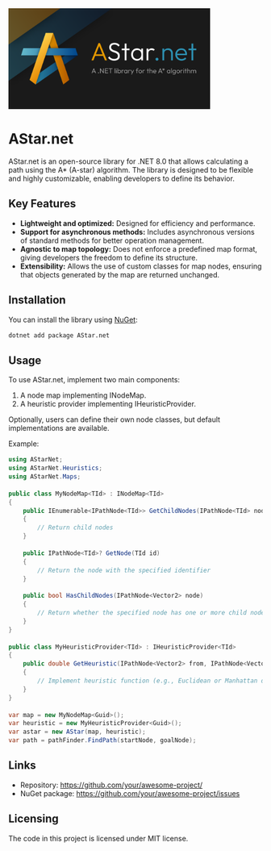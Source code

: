 <img src="/Assets/Images/Vectors/AStarBanner.svg" width="400">
<br />

# AStar.net

AStar.net is an open-source library for .NET 8.0 that allows calculating a path using the A* (A-star) algorithm.
The library is designed to be flexible and highly customizable, enabling developers to define its behavior.

## Key Features

* **Lightweight and optimized:** Designed for efficiency and performance.
* **Support for asynchronous methods:** Includes asynchronous versions of standard methods for better operation management.
* **Agnostic to map topology:** Does not enforce a predefined map format, giving developers the freedom to define its structure.
* **Extensibility:** Allows the use of custom classes for map nodes, ensuring that objects generated by the map are returned unchanged.

## Installation

You can install the library using [NuGet](https://www.nuget.org/):
```bash
dotnet add package AStar.net
```

## Usage

To use AStar.net, implement two main components:

1. A node map implementing INodeMap.
2. A heuristic provider implementing IHeuristicProvider.

Optionally, users can define their own node classes, but default implementations are available.

Example:

```c#
using AStarNet;
using AStarNet.Heuristics;
using AStarNet.Maps;

public class MyNodeMap<TId> : INodeMap<TId>
{
    public IEnumerable<IPathNode<TId>> GetChildNodes(IPathNode<TId> node)
    {
        // Return child nodes
    }

    public IPathNode<TId>? GetNode(TId id)
    {
        // Return the node with the specified identifier
    }

    public bool HasChildNodes(IPathNode<Vector2> node)
    {
        // Return whether the specified node has one or more child nodes
    }
}

public class MyHeuristicProvider<TId> : IHeuristicProvider<TId>
{
    public double GetHeuristic(IPathNode<Vector2> from, IPathNode<Vector2> to)
    {
        // Implement heuristic function (e.g., Euclidean or Manhattan distance)
    }
}

var map = new MyNodeMap<Guid>();
var heuristic = new MyHeuristicProvider<Guid>();
var astar = new AStar(map, heuristic);
var path = pathFinder.FindPath(startNode, goalNode);
```

## Links

- Repository: https://github.com/your/awesome-project/
- NuGet package: https://github.com/your/awesome-project/issues

## Licensing

The code in this project is licensed under MIT license.